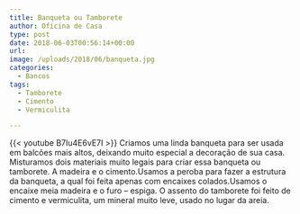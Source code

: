 ```yaml
---
title: Banqueta ou Tamborete
author: Oficina de Casa
type: post
date: 2018-06-03T00:56:14+00:00
url:
image: /uploads/2018/06/banqueta.jpg
categories:
  - Bancos
tags:
  - Tamborete
  - Cimento
  - Vermiculita

---
```

{{< youtube B7Iu4E6vE7I >}}
Criamos uma linda banqueta para ser usada em balcões mais altos, deixando muito especial a decoração de sua casa. Misturamos dois materiais muito legais para criar essa banqueta ou tamborete. A madeira e o cimento.Usamos a peroba para fazer a estrutura da banqueta, a qual foi feita apenas com encaixes colados.Usamos o encaixe meia madeira e o furo &#8211; espiga. O assento do tamborete foi feito de cimento e vermiculita, um mineral muito leve, usado no lugar da areia.
